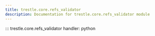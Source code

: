 ```yaml
---
title: trestle.core.refs_validator
description: Documentation for trestle.core.refs_validator module
---
```

::: trestle.core.refs_validator
handler: python

